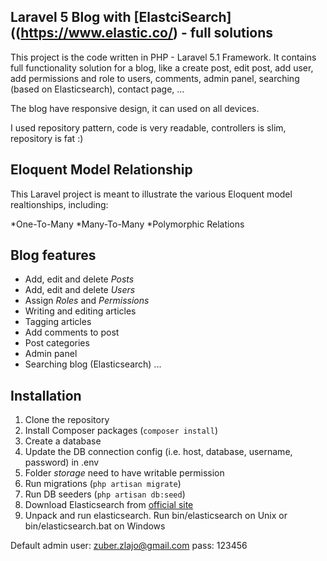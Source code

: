 ## Laravel 5 Blog with [ElastciSearch]((https://www.elastic.co/) - full solutions

This project is the code written in PHP - Laravel 5.1 Framework. It contains full functionality solution for a blog, like a create post, edit post, add user, add permissions and role to users, comments, admin panel, searching (based on Elasticsearch), contact page, ...

The blog have responsive design, it can used on all devices.

I used repository pattern, code is very readable, controllers is slim, repository is fat :)


## Eloquent Model Relationship

This Laravel project is meant to illustrate the various Eloquent model realtionships, including:

*One-To-Many
*Many-To-Many
*Polymorphic Relations

## Blog features

- Add, edit and delete *Posts*
- Add, edit and delete *Users*
- Assign *Roles* and *Permissions*
- Writing and editing articles
- Tagging articles
- Add comments to post
- Post categories
- Admin panel
- Searching blog (Elasticsearch)
...


## Installation

1. Clone the repository
2. Install Composer packages (`composer install`)
3. Create a database
4. Update the DB connection config (i.e. host, database, username, password) in .env
5. Folder *storage* need to have writable permission
6. Run migrations (`php artisan migrate`)
7. Run DB seeders (`php artisan db:seed`)
8. Download Elasticsearch from [official site](https://www.elastic.co/downloads/elasticsearch)
9. Unpack and run elasticsearch. Run bin/elasticsearch on Unix or bin/elasticsearch.bat on Windows

Default admin user: zuber.zlajo@gmail.com pass: 123456


